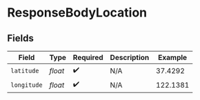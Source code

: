 # ResponseBodyLocation


## Fields

| Field              | Type               | Required           | Description        | Example            |
| ------------------ | ------------------ | ------------------ | ------------------ | ------------------ |
| `latitude`         | *float*            | :heavy_check_mark: | N/A                | 37.4292            |
| `longitude`        | *float*            | :heavy_check_mark: | N/A                | 122.1381           |